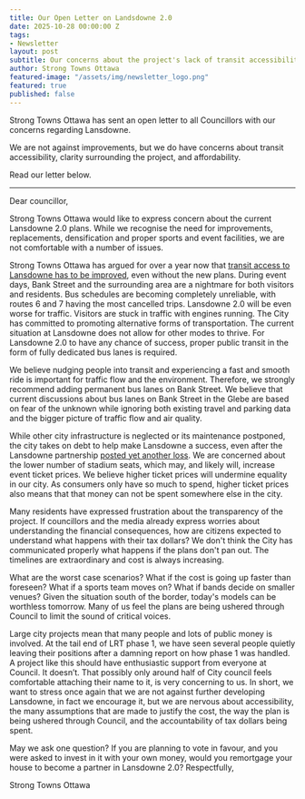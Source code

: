 ```yaml
---
title: Our Open Letter on Landsdowne 2.0
date: 2025-10-28 00:00:00 Z
tags:
- Newsletter
layout: post
subtitle: Our concerns about the project's lack of transit accessibility, clarity, and affordability.
author: Strong Towns Ottawa
featured-image: "/assets/img/newsletter_logo.png"
featured: true
published: false
---
```


Strong Towns Ottawa has sent an open letter to all Councillors with our concerns regarding Lansdowne.

We are not against improvements, but we do have concerns about transit accessibility, clarity surrounding the project, and affordability.

Read our letter below.

***

Dear councillor,

Strong Towns Ottawa would like to express concern about the current Lansdowne 2.0 plans. While we
recognise the need for improvements, replacements, densification and proper sports and event facilities,
we are not comfortable with a number of issues.

Strong Towns Ottawa has argued for over a year now that [transit access to Lansdowne has to be
improved](https://strongtownsottawa.ca/2025/09/25/the-city-needs-to-be-bold-with-bank.html), even without the new plans. During event days, Bank Street and the surrounding area are a
nightmare for both visitors and residents. Bus schedules are becoming completely unreliable, with routes 6
and 7 having the most cancelled trips. Lansdowne 2.0 will be even worse for traffic. Visitors are stuck in
traffic with engines running. The City has committed to promoting alternative forms of transportation. The
current situation at Lansdowne does not allow for other modes to thrive. For Lansdowne 2.0 to have any
chance of success, proper public transit in the form of fully dedicated bus lanes is required.

We believe nudging people into transit and experiencing a fast and smooth ride is important for traffic flow
and the environment. Therefore, we strongly recommend adding permanent bus lanes on Bank Street. We
believe that current discussions about bus lanes on Bank Street in the Glebe are based on fear of the
unknown while ignoring both existing travel and parking data and the bigger picture of traffic flow and air
quality.

While other city infrastructure is neglected or its maintenance postponed, the city takes on debt to help
make Lansdowne a success, even after the Lansdowne partnership [posted yet another loss](https://ottawacitizen.com/news/lansdowne-partnership-lost-11-1-million). We are
concerned about the lower number of stadium seats, which may, and likely will, increase event ticket
prices. We believe higher ticket prices will undermine equality in our city. As consumers only have so much
to spend, higher ticket prices also means that that money can not be spent somewhere else in the city.

Many residents have expressed frustration about the transparency of the project. If councillors and the
media already express worries about understanding the financial consequences, how are citizens expected
to understand what happens with their tax dollars? We don't think the City has communicated properly what
happens if the plans don't pan out. The timelines are extraordinary and cost is always increasing.

What are the worst case scenarios? What if the cost is going up faster than foreseen? What if a sports
team moves on? What if bands decide on smaller venues? Given the situation south of the border, today's
models can be worthless tomorrow. Many of us feel the plans are being ushered through Council to limit
the sound of critical voices.

Large city projects mean that many people and lots of public money is involved. At the tail end of LRT
phase 1, we have seen several people quietly leaving their positions after a damning report on how phase
1 was handled. A project like this should have enthusiastic support from everyone at Council. It doesn’t.
That possibly only around half of City council feels comfortable attaching their name to it, is very
concerning to us.
In short, we want to stress once again that we are not against further developing Lansdowne, in fact we
encourage it, but we are nervous about accessibility, the many assumptions that are made to justify the
cost, the way the plan is being ushered through Council, and the accountability of tax dollars being spent.

May we ask one question? If you are planning to vote in favour, and you were asked to invest in it with your
own money, would you remortgage your house to become a partner in Lansdowne 2.0?
Respectfully,

Strong Towns Ottawa